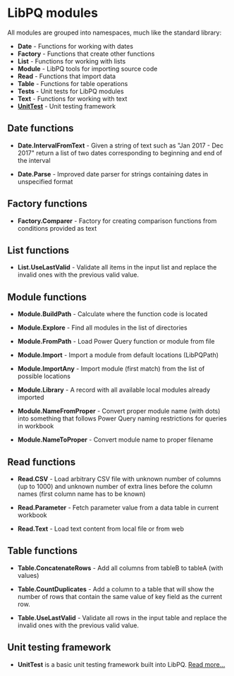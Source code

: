 # LibPQ modules
All modules are grouped into namespaces, much like the standard library:

- **Date** - Functions for working with dates
- **Factory** - Functions that create other functions
- **List** - Functions for working with lists
- **Module** - LibPQ tools for importing source code
- **Read** - Functions that import data
- **Table** - Functions for table operations
- **Tests** - Unit tests for LibPQ modules
- **Text** - Functions for working with text
- **[UnitTest][unittesting]** - Unit testing framework

## Date functions

- **Date.IntervalFromText** -
  Given a string of text such as "Jan 2017 - Dec 2017" return a list of two
  dates corresponding to beginning and end of the interval

- **Date.Parse** -
  Improved date parser for strings containing dates in unspecified format

## Factory functions

- **Factory.Comparer** -
  Factory for creating comparison functions from conditions provided as text

## List functions

- **List.UseLastValid** -
  Validate all items in the input list and replace the invalid ones with the
  previous valid value.


## Module functions

- **Module.BuildPath** -
  Calculate where the function code is located

- **Module.Explore** -
  Find all modules in the list of directories

- **Module.FromPath** -
  Load Power Query function or module from file

- **Module.Import** -
  Import a module from default locations (LibPQPath)

- **Module.ImportAny** -
  Import module (first match) from the list of possible locations

- **Module.Library** -
  A record with all available local modules already imported

- **Module.NameFromProper** -
  Convert proper module name (with dots) into something that follows Power
  Query naming restrictions for queries in workbook

- **Module.NameToProper** -
  Convert module name to proper filename

## Read functions

- **Read.CSV** -
  Load arbitrary CSV file with unknown number of columns (up to 1000) and
  unknown number of extra lines before the column names (first column name has
  to be known)

- **Read.Parameter** -
  Fetch parameter value from a data table in current workbook

- **Read.Text** -
  Load text content from local file or from web

## Table functions

- **Table.ConcatenateRows** -
  Add all columns from tableB to tableA (with values)

- **Table.CountDuplicates** -
  Add a column to a table that will show the number of rows that contain the
  same value of key field as the current row.

- **Table.UseLastValid** -
  Validate all rows in the input table and replace the invalid ones with the
  previous valid value.

## Unit testing framework

- **UnitTest** is a basic unit testing framework built into LibPQ. [Read
  more...][unittesting]

[unittesting]: UnitTesting.md
